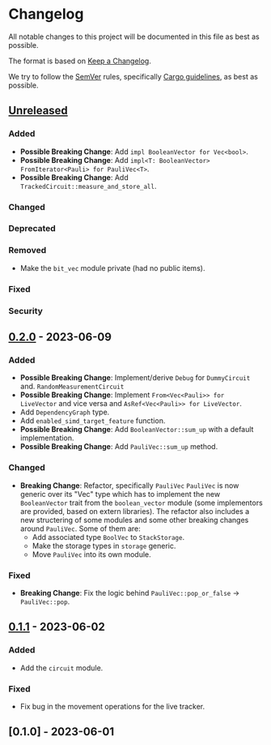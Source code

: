 # Changelog
All notable changes to this project will be documented in this file as best as possible.

The format is based on [Keep a Changelog](https://keepachangelog.com/en/1.0.0/).

We try to follow the [SemVer](https://semver.org/) rules, specifically 
[Cargo guidelines](https://doc.rust-lang.org/cargo/reference/semver.html), as best as
possible.

## [Unreleased]
### Added
- **Possible Breaking Change**: Add `impl BooleanVector for Vec<bool>`.
- **Possible Breaking Change**: Add `impl<T: BooleanVector> FromIterator<Pauli> for
  PauliVec<T>`.
- **Possible Breaking Change**: Add `TrackedCircuit::measure_and_store_all`.
### Changed
### Deprecated
### Removed
- Make the `bit_vec` module private (had no public items).
### Fixed
### Security

## [0.2.0] - 2023-06-09
### Added
- **Possible Breaking Change**: Implement/derive `Debug` for `DummyCircuit` and.
  `RandomMeasurementCircuit`
- **Possible Breaking Change**: Implement `From<Vec<Pauli>> for LiveVector` and vice
  versa and `AsRef<Vec<Pauli>> for LiveVector`.
- Add `DependencyGraph` type.
- Add `enabled_simd_target_feature` function.
- **Possible Breaking Change**: Add `BooleanVector::sum_up` with a default
  implementation.
- **Possible Breaking Change**: Add `PauliVec::sum_up` method.
### Changed
- **Breaking Change**: Refactor, specifically `PauliVec`
  `PauliVec` is now generic over its "Vec" type which has to implement the new
  `BooleanVector` trait from the `boolean_vector` module (some implementors are
  provided, based on extern libraries). The refactor also includes a new structering of
  some modules and some other breaking changes around `PauliVec`. Some of them are:
  - Add associated type `BoolVec` to `StackStorage`.
  - Make the storage types in `storage` generic.
  - Move `PauliVec` into its own module.
### Fixed
- **Breaking Change**: Fix the logic behind `PauliVec::pop_or_false` -> `PauliVec::pop`.

## [0.1.1] - 2023-06-02
### Added
- Add the `circuit` module.
### Fixed
- Fix bug in the movement operations for the live tracker.

## [0.1.0] - 2023-06-01

[Unreleased]: https://github.com/taeruh/pauli_tracker/compare/v0.2.0...HEAD
[0.2.0]: https://github.com/taeruh/pauli_tracker/compare/v0.1.1...v0.2.0
[0.1.1]: https://github.com/taeruh/pauli_tracker/compare/v0.1.0...v0.1.1
